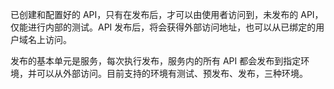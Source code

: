 已创建和配置好的 API，只有在发布后，才可以由使用者访问到，未发布的 API，仅能进行内部的测试。API 发布后，将会获得外部访问地址，也可以从已绑定的用户域名上访问。

发布的基本单元是服务，每次执行发布，服务内的所有 API 都会发布到指定环境，并可以从外部访问。目前支持的环境有测试、预发布、发布，三种环境。